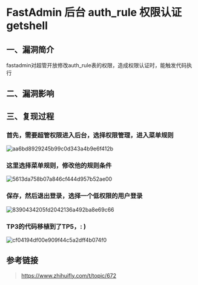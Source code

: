 FastAdmin 后台 auth\_rule 权限认证getshell
==========================================

一、漏洞简介
------------

fastadmin对超管开放修改auth\_rule表的权限，造成权限认证时，能触发代码执行

二、漏洞影响
------------

三、复现过程
------------

### 首先，需要超管权限进入后台，选择权限管理，进入菜单规则

![aa6bd8929245b99c0d343a4b9e6f412b](resource/FastAdmin%20%E5%90%8E%E5%8F%B0%20auth_rule%20%E6%9D%83%E9%99%90%E8%AE%A4%E8%AF%81getshell/media/52ce9ed0f54e04c04c11c94eed144dd5fca6b82d.png)

### 这里选择菜单规则，修改他的规则条件

![5613da758b07a846cf444d957b52ae00](resource/FastAdmin%20%E5%90%8E%E5%8F%B0%20auth_rule%20%E6%9D%83%E9%99%90%E8%AE%A4%E8%AF%81getshell/media/f7581db7f04c7bc806809e04bd48f6827145ddc6.png)

### 保存，然后退出登录，选择一个低权限的用户登录

![8390434205fd2042136a492ba8e69c66](resource/FastAdmin%20%E5%90%8E%E5%8F%B0%20auth_rule%20%E6%9D%83%E9%99%90%E8%AE%A4%E8%AF%81getshell/media/e7a0066009fd9581ac81f7a68c084af703effc3d.png)

### TP3的代码移植到了TP5，: )

![cf04194df00e909f44c5a2dff4b074f0](resource/FastAdmin%20%E5%90%8E%E5%8F%B0%20auth_rule%20%E6%9D%83%E9%99%90%E8%AE%A4%E8%AF%81getshell/media/132ddebdf4a175c509364eafa497a4b04051a71e.png)

参考链接
--------

> https://www.zhihuifly.com/t/topic/672
